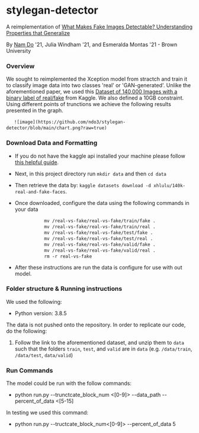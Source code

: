 # stylegan-detector

A reimplementation of [What Makes Fake Images Detectable? Understanding Properties that Generalize](https://arxiv.org/pdf/2008.10588.pdf)

By [Nam Do](https://ndo3.github.io) '21, Julia Windham '21, and Esmeralda Montas '21 - Brown University

### Overview
We sought to reimplemented the Xception model from stractch and train it to classify image data into two classes
'real' or 'GAN-generated'. Unlike the aforementioned paper, we used this [Dataset of 140,000 Images with a binary label of real/fake](https://www.kaggle.com/xhlulu/140k-real-and-fake-faces) from Kaggle. We also defined a 10GB constraint. Using different points of trunctions we achieve the following results presented in the graph.

       ![image](https://github.com/ndo3/stylegan-detector/blob/main/chart.png?raw=true)
  
                          
### Download Data and Formatting

- If you do not have the kaggle api installed your machine please follow [this helpful guide](https://medium.com/@ankushchoubey/how-to-download-dataset-from-kaggle-7f700d7f9198). 
- Next, in this project directory run `mkdir data` and then `cd data`
- Then retrieve the data by: `kaggle datasets download -d xhlulu/140k-real-and-fake-faces`.
- Once downloaded, configure the data using the following commands in your data 

                 mv /real-vs-fake/real-vs-fake/train/fake . 
                 mv /real-vs-fake/real-vs-fake/train/real .
                 mv /real-vs-fake/real-vs-fake/test/fake .
                 mv /real-vs-fake/real-vs-fake/test/real .
                 mv /real-vs-fake/real-vs-fake/valid/fake .
                 mv /real-vs-fake/real-vs-fake/valid/real .
                 rm -r real-vs-fake

- After these instructions are run the data is configure for use with out model.

### Folder structure & Running instructions

We used the following:
- Python version: 3.8.5

The data is not pushed onto the repository. In order to replicate our code, do the following:

1. Follow the link to the aforementioned dataset, and unzip them to `data` such that the folders `train`, `test`, and `valid` are in `data` (e.g. `/data/train`, `/data/test`, `data/valid`)

### Run Commands

The model could be run with the follow commands:

  - python run.py --trunctcate_block_num <[0-9]> --data_path <NONE> --percent_of_data <[5-15]

In testing we used this command:
  - python run.py --tructcate_block_num<[0-9]> --percent_of_data 5
